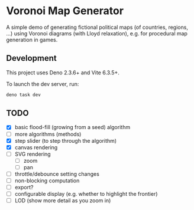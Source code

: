 # Voronoi Map Generator

A simple demo of generating fictional political maps (of countries, regions, ...) using Voronoi diagrams (with Lloyd relaxation), e.g. for procedural map generation in games.

## Development

This project uses Deno 2.3.6+ and Vite 6.3.5+.

To launch the dev server, run:

```bash
deno task dev
```

## TODO

- [x] basic flood-fill (growing from a seed) algorithm
- [ ] more algorithms (methods)
- [x] step slider (to step through the algorithm)
- [x] canvas rendering
- [ ] SVG rendering
  - [ ] zoom
  - [ ] pan
- [ ] throttle/debounce setting changes
- [ ] non-blocking computation
- [ ] export?
- [ ] configurable display (e.g. whether to highlight the frontier)
- [ ] LOD (show more detail as you zoom in)
